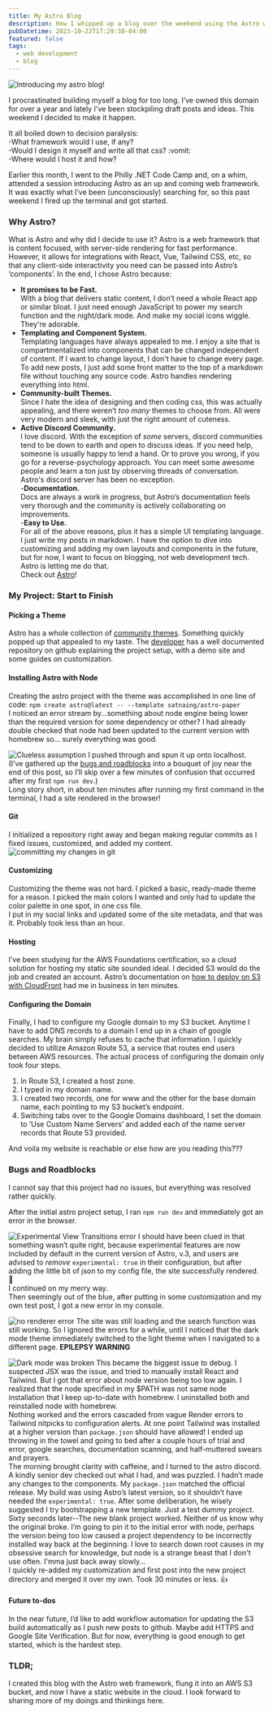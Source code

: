 ```yaml
---
title: My Astro Blog
description: How I whipped up a blog over the weekend using the Astro web framework.
pubDatetime: 2023-10-22T17:29:38-04:00
featured: false
tags:
  - web development
  - blog
---
```


![Introducing my astro blog!](@assets/images/my-astro-blog/rocket-launch.png)

I procrastinated building myself a blog for too long. I’ve owned this domain for over a year and lately I've been stockpiling draft posts and ideas. This weekend I decided to make it happen.

It all boiled down to decision paralysis:  
-What framework would I use, if any?  
-Would I design it myself and write all that css? :vomit:  
-Where would I host it and how?

Earlier this month, I went to the Philly .NET Code Camp and, on a whim, attended a session introducing Astro as an up and coming web framework. It was exactly what I’ve been (unconsciously) searching for, so this past weekend I fired up the terminal and got started.

### Why Astro?

What is Astro and why did I decide to use it?
Astro is a web framework that is content focused, with server-side rendering for fast performance. However, it allows for integrations with React, Vue, Tailwind CSS, etc, so that any client-side interactivity you need can be passed into Astro’s ‘components’.
In the end, I chose Astro because:

- **It promises to be Fast.**  
  With a blog that delivers static content, I don’t need a whole React app or similar bloat. I just need enough JavaScript to power my search function and the night/dark mode. And make my social icons wiggle. They're adorable.
- **Templating and Component System.**  
  Templating languages have always appealed to me. I enjoy a site that is compartmentalized into components that can be changed independent of content. If I want to change layout, I don't have to change every page. To add new posts, I just add some front matter to the top of a markdown file without touching any source code. Astro handles rendering everything into html.
- **Community-built Themes.**  
  Since I hate the idea of designing and then coding css, this was actually appealing, and there weren’t _too many_ themes to choose from. All were very modern and sleek, with just the right amount of cuteness.
- **Active Discord Community.**  
  I love discord. With the exception of _some_ servers, discord communities tend to be down to earth and open to discuss ideas. If you need help, someone is usually happy to lend a hand. Or to prove you wrong, if you go for a reverse-psychology approach. You can meet some awesome people and learn a ton just by observing threads of conversation. Astro's discord server has been no exception.  
  -**Documentation.**  
   Docs are always a work in progress, but Astro’s documentation feels very thorough and the community is actively collaborating on improvements.  
   -**Easy to Use.**  
   For all of the above reasons, plus it has a simple UI templating language. I just write my posts in markdown. I have the option to dive into customizing and adding my own layouts and components in the future, but for now, I want to focus on blogging, not web development tech. Astro is letting me do that.  
   Check out [Astro](https://astro.build)!

### My Project: Start to Finish

#### Picking a Theme

Astro has a whole collection of [community themes](https://astro.build/themes/). Something quickly popped up that appealed to my taste. The [developer](https://github.com/satnaing/astro-paper/tree/main) has a well documented repository on github explaining the project setup, with a demo site and some guides on customization.

#### Installing Astro with Node

Creating the astro project with the theme was accomplished in one line of code: `npm create astro@latest -- --template satnaing/astro-paper`  
I noticed an error stream by…something about node engine being lower than the required version for some dependency or other? I had already double checked that node had been updated to the current version with homebrew so… surely everything was good.

![Clueless assumption](@assets/images/memes/clueless.png) I pushed through and spun it up onto localhost.  
(I’ve gathered up the [bugs and roadblocks](#bugsandroadblocks) into a bouquet of joy near the end of this post, so I’ll skip over a few minutes of confusion that occurred after my first `npm run dev`.)  
Long story short, in about ten minutes after running my first command in the terminal, I had a site rendered in the browser!

#### Git

I initialized a repository right away and began making regular commits as I fixed issues, customized, and added my content.
![committing my changes in git](@assets/images/my-astro-blog/git-readme-update.png)

#### Customizing

Customizing the theme was not hard. I picked a basic, ready-made theme for a reason. I picked the main colors I wanted and only had to update the color palette in one spot, in one css file.  
I put in my social links and updated some of the site metadata, and that was it. Probably took less than an hour.

#### Hosting

I’ve been studying for the AWS Foundations certification, so a cloud solution for hosting my static site sounded ideal. I decided S3 would do the job and created an account.
Astro’s documentation on [how to deploy on S3 with CloudFront](https://docs.astro.build/en/guides/deploy/aws/#s3-with-cloudfront) had me in business in ten minutes.

#### Configuring the Domain

Finally, I had to configure my Google domain to my S3 bucket. Anytime I have to add DNS records to a domain I end up in a chain of google searches. My brain simply refuses to cache that information.
I quickly decided to utilize Amazon Route 53, a service that routes end users between AWS resources. The actual process of configuring the domain only took four steps.

1. In Route 53, I created a host zone.
2. I typed in my domain name.
3. I created two records, one for www and the other for the base domain name, each pointing to my S3 bucket’s endpoint.
4. Switching tabs over to the Google Domains dashboard, I set the domain to ‘Use Custom Name Servers’ and added each of the name server records that Route 53 provided.

And voila my website is reachable or else how are you reading this???

### Bugs and Roadblocks

I cannot say that this project had no issues, but everything was resolved rather quickly.

After the initial astro project setup, I ran `npm run dev` and immediately got an error in the browser.

![Experimental View Transitions error](@assets/images/my-astro-blog/experimental-view-transitions.png) I should have been clued in that something wasn’t quite right, because experimental features are now included by default in the current version of Astro, v.3, and users are advised to _remove_ `experimental: true` in their configuration, but after adding the little bit of json to my config file, the site successfully rendered. :shrug:  
I continued on my merry way.  
Then seemingly out of the blue, after putting in some customization and my own test post, I got a new error in my console.

![no renderer error](@assets/images/my-astro-blog/no-renderer.png) The site was still loading and the search function was still working. So I ignored the errors for a while, until I noticed that the dark mode theme immediately switched to the light theme when I navigated to a different page. **EPILEPSY WARNING**

![Dark mode was broken](@assets/images/my-astro-blog/dark-mode.gif) This became the biggest issue to debug.
I suspected JSX was the issue, and tried to manually install React and Tailwind. But I got that error about node version being too low again. I realized that the node specified in my $PATH was not same node installation that I keep up-to-date with homebrew. I uninstalled both and reinstalled node with homebrew.  
Nothing worked and the errors cascaded from vague Render errors to Tailwind nitpicks to configuration alerts. At one point Tailwind was installed at a higher version than `package.json` should have allowed! I ended up throwing in the towel and going to bed after a couple hours of trial and error, google searches, documentation scanning, and half-muttered swears and prayers.  
The morning brought clarity with caffeine, and I turned to the astro discord.  
A kindly senior dev checked out what I had, and was puzzled. I hadn’t made any changes to the components. My `package.json` matched the official release. My build was using Astro’s latest version, so it shouldn’t have needed the `experimental: true`. After some deliberation, he wisely suggested I try bootstrapping a new template. Just a test dummy project.  
Sixty seconds later--The new blank project worked. Neither of us know why the original broke. I’m going to pin it to the initial error with node, perhaps the version being too low caused a project dependency to be incorrectly installed way back at the beginning. I love to search down root causes in my obsessive search for knowledge, but node is a strange beast that I don't use often. I'mma just back away slowly...  
 I quickly re-added my customization and first post into the new project directory and merged it over my own. Took 30 minutes or less. :thumbsup:

#### Future to-dos

In the near future, I’d like to add workflow automation for updating the S3 build automatically as I push new posts to github. Maybe add HTTPS and Google Site Verification. But for now, everything is good enough to get started, which is the hardest step.

### TLDR;

I created this blog with the Astro web framework, flung it into an AWS S3 bucket, and now I have a static website in the cloud. I look forward to sharing more of my doings and thinkings here.
